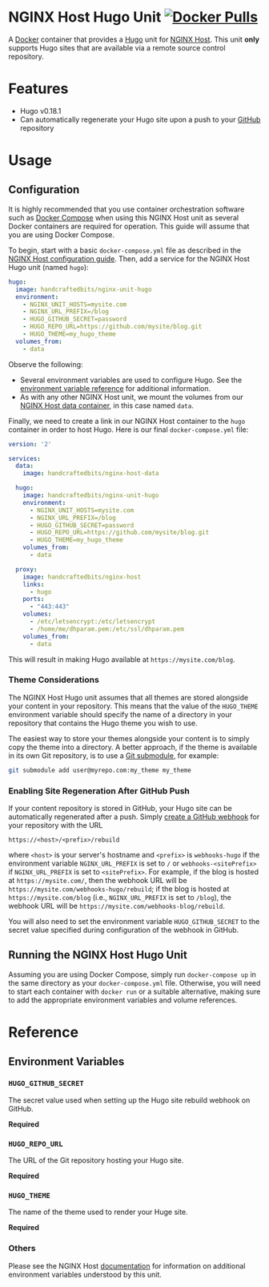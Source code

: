 # NGINX Host Hugo Unit [![Docker Pulls](https://img.shields.io/docker/pulls/handcraftedbits/nginx-unit-hugo.svg?maxAge=2592000)](https://hub.docker.com/r/handcraftedbits/nginx-unit-hugo)

A [Docker](https://www.docker.com) container that provides a [Hugo](https://gohugo.io) unit for
[NGINX Host](https://github.com/handcraftedbits/docker-nginx-host).  This unit **only** supports Hugo sites that
are available via a remote source control repository.

# Features

* Hugo v0.18.1
* Can automatically regenerate your Hugo site upon a push to your [GitHub](https://github.com) repository

# Usage

## Configuration

It is highly recommended that you use container orchestration software such as
[Docker Compose](https://www.docker.com/products/docker-compose) when using this NGINX Host unit as several Docker
containers are required for operation.  This guide will assume that you are using Docker Compose.

To begin, start with a basic `docker-compose.yml` file as described in the
[NGINX Host configuration guide](https://github.com/handcraftedbits/docker-nginx-host#configuration).  Then, add a
service for the NGINX Host Hugo unit (named `hugo`):

```yaml
hugo:
  image: handcraftedbits/nginx-unit-hugo
  environment:
    - NGINX_UNIT_HOSTS=mysite.com
    - NGINX_URL_PREFIX=/blog
    - HUGO_GITHUB_SECRET=password
    - HUGO_REPO_URL=https://github.com/mysite/blog.git
    - HUGO_THEME=my_hugo_theme
  volumes_from:
    - data
```

Observe the following:

* Several environment variables are used to configure Hugo.  See the
  [environment variable reference](#reference) for additional information.
* As with any other NGINX Host unit, we mount the volumes from our
  [NGINX Host data container](https://github.com/handcraftedbits/docker-nginx-host-data), in this case named `data`.

Finally, we need to create a link in our NGINX Host container to the `hugo` container in order to host Hugo.  Here is
our final `docker-compose.yml` file:

```yaml
version: '2'

services:
  data:
    image: handcraftedbits/nginx-host-data

  hugo:
    image: handcraftedbits/nginx-unit-hugo
    environment:
      - NGINX_UNIT_HOSTS=mysite.com
      - NGINX_URL_PREFIX=/blog
      - HUGO_GITHUB_SECRET=password
      - HUGO_REPO_URL=https://github.com/mysite/blog.git
      - HUGO_THEME=my_hugo_theme
    volumes_from:
      - data

  proxy:
    image: handcraftedbits/nginx-host
    links:
      - hugo
    ports:
      - "443:443"
    volumes:
      - /etc/letsencrypt:/etc/letsencrypt
      - /home/me/dhparam.pem:/etc/ssl/dhparam.pem
    volumes_from:
      - data
```

This will result in making Hugo available at `https://mysite.com/blog`.

### Theme Considerations

The NGINX Host Hugo unit assumes that all themes are stored alongside your content in your repository.  This means that
the value of the `HUGO_THEME` environment variable should specify the name of a directory in your repository that
contains the Hugo theme you wish to use.

The easiest way to store your themes alongside your content is to simply copy the theme into a directory.  A better
approach, if the theme is available in its own Git repository, is to use a
[Git submodule](https://git-scm.com/docs/git-submodule), for example:

```sh
git submodule add user@myrepo.com:my_theme my_theme
```

### Enabling Site Regeneration After GitHub Push

If your content repository is stored in GitHub, your Hugo site can be automatically regenerated after a push.  Simply
[create a GitHub webhook](https://developer.github.com/webhooks/creating/) for your repository with the URL

`https://<host>/<prefix>/rebuild`

where `<host>` is your server's hostname and `<prefix>` is `webhooks-hugo` if the environment variable
`NGINX_URL_PREFIX` is set to `/` or `webhooks-<sitePrefix>` if `NGINX_URL_PREFIX` is set to `<sitePrefix>`.
For example, if the blog is hosted at `https://mysite.com/`, then the webhook URL will be
`https://mysite.com/webhooks-hugo/rebuild`; if the blog is hosted at `https://mysite.com/blog` (i.e.,
`NGINX_URL_PREFIX` is set to `/blog`), the webhook URL will be `https://mysite.com/webhooks-blog/rebuild`.

You will also need to set the environment variable `HUGO_GITHUB_SECRET` to the secret value specified during
configuration of the webhook in GitHub.

## Running the NGINX Host Hugo Unit

Assuming you are using Docker Compose, simply run `docker-compose up` in the same directory as your
`docker-compose.yml` file.  Otherwise, you will need to start each container with `docker run` or a suitable
alternative, making sure to add the appropriate environment variables and volume references.

# Reference

## Environment Variables

### `HUGO_GITHUB_SECRET`

The secret value used when setting up the Hugo site rebuild webhook on GitHub.

**Required**

### `HUGO_REPO_URL`

The URL of the Git repository hosting your Hugo site.

**Required**

### `HUGO_THEME`

The name of the theme used to render your Huge site.

**Required**

### Others

Please see the NGINX Host [documentation](https://github.com/handcraftedbits/docker-nginx-host#units) for information
on additional environment variables understood by this unit.
